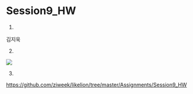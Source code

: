 # Session9_HW

1.

김지욱

2.

<img src='.log.gif'>

3.

https://github.com/ziweek/likelion/tree/master/Assignments/Session9_HW
